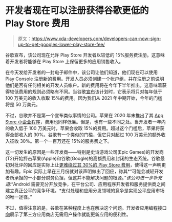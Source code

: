# 开发者现在可以注册获得谷歌更低的 Play Store 费用

> 原文：<https://www.xda-developers.com/developers-can-now-sign-up-to-get-googles-lower-play-store-fee/>

谷歌宣布，该公司现在允许 Play Store 开发者以较低的 15%服务费注册。这意味着开发者将能够在 Play Store 上保留更多的应用销售收入。

在今天发给开发者的一封电子邮件中，该公司让他们知道，他们现在可以使用 Play Console 注册新的费用。开发人员必须创建一个帐户组，并在注册之前说明他们是否有任何相关的开发人员帐户。新的费用将在今年下半年推出，这意味着获得较低费用的规则必须略有不同。当谷歌[宣布](https://www.xda-developers.com/google-cuts-play-store-fees-in-half/)该计划时，它表示将只对每年低于 100 万美元的收入收取 15%的费用。因为我们从 2021 年中期开始，今年的门槛将是 50 万美元。

不过，谷歌并不是第一个宣布类似事情的公司。苹果在 2020 年末推出了其 [App Store 小企业程序](https://www.xda-developers.com/apple-cuts-app-store-commission-rate-to-15-for-smaller-developers/)，费用也同样低廉。但是，也有一些不同之处。当开发者一年内的收入低于 100 万美元时，苹果会收取 15%的费用。超过这个门槛后，苹果将获得全部收入的 30%。谷歌有一个类似的门槛，但它只对超过 100 万美元的额外收入征收 30%。第一个一百万还在 15%的服务费之下。

这一切发生的原因是一些开发商——特别是史诗游戏公司(Epic Games)的开发商(T2)开始抨击苹果(Apple)和谷歌(Google)的高额费用和封闭的生态系统。谷歌最初对批评的回应是实际上让[更难绕过其 30%的 Play Store 费用](https://www.xda-developers.com/google-double-down-30-in-app-fee/)，使得这一声明更加有趣。Epic 实际上早在三月份就对该声明做出了回应，称其*“可能会减轻开发者所承担的一小部分财务负担，但这并不能解决问题的根源。*”该公司进一步补充道:*“Android 需要充分开放竞争，在平台公司、应用程序开发者和服务提供商之间建立真正公平的竞争环境。*支付处理和应用分发领域的竞争是实现公平应用市场的唯一途径。”

不过，值得注意的是，谷歌在某种程度上也在解决这个问题。开发者应用编程接口[向](https://www.xda-developers.com/android-12-alternative-app-stores-update-apps-background/)展示了第三方应用商店无需用户操作就能更新应用的便利性。